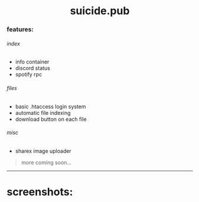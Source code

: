 <div align="center">
<h1>suicide.pub</h1>
</div>

### features:
###### index
* info container
* discord status
* spotify rpc
###### files
* basic .htaccess login system
* automatic file indexing
* download button on each file
###### misc
* sharex image uploader

> more coming soon...

------
screenshots:
======
<img title="index" src="https://user-images.githubusercontent.com/114261164/213054479-b9c54d3a-e1f9-46bd-90ca-ab43d68c42e6.png" alt="" data-align="center">
<img title="files" src="https://user-images.githubusercontent.com/114261164/213054769-3b0bbd6f-4b15-483a-ba75-27bb65ddc9f4.png" alt="" data-align="center">
